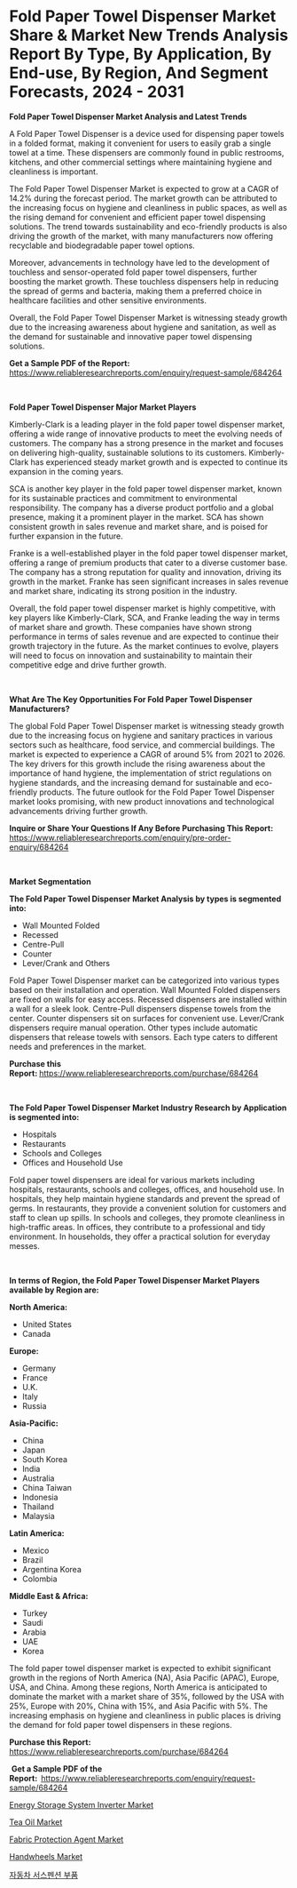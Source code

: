 <p><h1>Fold Paper Towel Dispenser Market Share & Market New Trends Analysis Report By Type, By Application, By End-use, By Region, And Segment Forecasts, 2024 - 2031</h1></p><p><strong>Fold Paper Towel Dispenser Market Analysis and Latest Trends</strong></p>
<p><p>A Fold Paper Towel Dispenser is a device used for dispensing paper towels in a folded format, making it convenient for users to easily grab a single towel at a time. These dispensers are commonly found in public restrooms, kitchens, and other commercial settings where maintaining hygiene and cleanliness is important.</p><p>The Fold Paper Towel Dispenser Market is expected to grow at a CAGR of 14.2% during the forecast period. The market growth can be attributed to the increasing focus on hygiene and cleanliness in public spaces, as well as the rising demand for convenient and efficient paper towel dispensing solutions. The trend towards sustainability and eco-friendly products is also driving the growth of the market, with many manufacturers now offering recyclable and biodegradable paper towel options.</p><p>Moreover, advancements in technology have led to the development of touchless and sensor-operated fold paper towel dispensers, further boosting the market growth. These touchless dispensers help in reducing the spread of germs and bacteria, making them a preferred choice in healthcare facilities and other sensitive environments.</p><p>Overall, the Fold Paper Towel Dispenser Market is witnessing steady growth due to the increasing awareness about hygiene and sanitation, as well as the demand for sustainable and innovative paper towel dispensing solutions.</p></p>
<p><strong>Get a Sample PDF of the Report:&nbsp;</strong> <a href="https://www.reliableresearchreports.com/enquiry/request-sample/684264">https://www.reliableresearchreports.com/enquiry/request-sample/684264</a></p>
<p>&nbsp;</p>
<p><strong>Fold Paper Towel Dispenser Major Market Players</strong></p>
<p><p>Kimberly-Clark is a leading player in the fold paper towel dispenser market, offering a wide range of innovative products to meet the evolving needs of customers. The company has a strong presence in the market and focuses on delivering high-quality, sustainable solutions to its customers. Kimberly-Clark has experienced steady market growth and is expected to continue its expansion in the coming years.</p><p>SCA is another key player in the fold paper towel dispenser market, known for its sustainable practices and commitment to environmental responsibility. The company has a diverse product portfolio and a global presence, making it a prominent player in the market. SCA has shown consistent growth in sales revenue and market share, and is poised for further expansion in the future.</p><p>Franke is a well-established player in the fold paper towel dispenser market, offering a range of premium products that cater to a diverse customer base. The company has a strong reputation for quality and innovation, driving its growth in the market. Franke has seen significant increases in sales revenue and market share, indicating its strong position in the industry.</p><p>Overall, the fold paper towel dispenser market is highly competitive, with key players like Kimberly-Clark, SCA, and Franke leading the way in terms of market share and growth. These companies have shown strong performance in terms of sales revenue and are expected to continue their growth trajectory in the future. As the market continues to evolve, players will need to focus on innovation and sustainability to maintain their competitive edge and drive further growth.</p></p>
<p>&nbsp;</p>
<p><strong>What Are The Key Opportunities For Fold Paper Towel Dispenser Manufacturers?</strong></p>
<p><p>The global Fold Paper Towel Dispenser market is witnessing steady growth due to the increasing focus on hygiene and sanitary practices in various sectors such as healthcare, food service, and commercial buildings. The market is expected to experience a CAGR of around 5% from 2021 to 2026. The key drivers for this growth include the rising awareness about the importance of hand hygiene, the implementation of strict regulations on hygiene standards, and the increasing demand for sustainable and eco-friendly products. The future outlook for the Fold Paper Towel Dispenser market looks promising, with new product innovations and technological advancements driving further growth.</p></p>
<p><strong>Inquire or Share Your Questions If Any Before Purchasing This Report:</strong> <a href="https://www.reliableresearchreports.com/enquiry/pre-order-enquiry/684264">https://www.reliableresearchreports.com/enquiry/pre-order-enquiry/684264</a></p>
<p>&nbsp;</p>
<p><strong>Market Segmentation</strong></p>
<p><strong>The Fold Paper Towel Dispenser Market Analysis by types is segmented into:</strong></p>
<p><ul><li>Wall Mounted Folded</li><li>Recessed</li><li>Centre-Pull</li><li>Counter</li><li>Lever/Crank and Others</li></ul></p>
<p><p>Fold Paper Towel Dispenser market can be categorized into various types based on their installation and operation. Wall Mounted Folded dispensers are fixed on walls for easy access. Recessed dispensers are installed within a wall for a sleek look. Centre-Pull dispensers dispense towels from the center. Counter dispensers sit on surfaces for convenient use. Lever/Crank dispensers require manual operation. Other types include automatic dispensers that release towels with sensors. Each type caters to different needs and preferences in the market.</p></p>
<p><strong>Purchase this Report:&nbsp;</strong><a href="https://www.reliableresearchreports.com/purchase/684264">https://www.reliableresearchreports.com/purchase/684264</a></p>
<p>&nbsp;</p>
<p><strong>The Fold Paper Towel Dispenser Market Industry Research by Application is segmented into:</strong></p>
<p><ul><li>Hospitals</li><li>Restaurants</li><li>Schools and Colleges</li><li>Offices and Household Use</li></ul></p>
<p><p>Fold paper towel dispensers are ideal for various markets including hospitals, restaurants, schools and colleges, offices, and household use. In hospitals, they help maintain hygiene standards and prevent the spread of germs. In restaurants, they provide a convenient solution for customers and staff to clean up spills. In schools and colleges, they promote cleanliness in high-traffic areas. In offices, they contribute to a professional and tidy environment. In households, they offer a practical solution for everyday messes.</p></p>
<p>&nbsp;</p>
<p><strong>In terms of Region, the Fold Paper Towel Dispenser Market Players available by Region are:</strong></p>
<p>
    <p> <strong> North America: </strong>
        <ul>
            <li>United States</li>
            <li>Canada</li>
        </ul>
        </p> 
    <p> <strong> Europe: </strong>
        <ul>
            <li>Germany</li>
            <li>France</li>
            <li>U.K.</li>
            <li>Italy</li>
            <li>Russia</li>
        </ul>
        </p> 
    <p> <strong> Asia-Pacific: </strong>
        <ul>
            <li>China</li>
            <li>Japan</li>
            <li>South Korea</li>
            <li>India</li>
            <li>Australia</li>
            <li>China Taiwan</li>
            <li>Indonesia</li>
            <li>Thailand</li>
            <li>Malaysia</li>
        </ul>
        </p> 
    <p> <strong> Latin America: </strong>
        <ul>
            <li>Mexico</li>
            <li>Brazil</li>
            <li>Argentina Korea</li>
            <li>Colombia</li>
        </ul>
        </p> 
    <p> <strong> Middle East & Africa: </strong>
        <ul>
            <li>Turkey</li>
            <li>Saudi</li>
            <li>Arabia</li>
            <li>UAE</li>
            <li>Korea</li>
        </ul>
    </p>
    </p>
<p><p>The fold paper towel dispenser market is expected to exhibit significant growth in the regions of North America (NA), Asia Pacific (APAC), Europe, USA, and China. Among these regions, North America is anticipated to dominate the market with a market share of 35%, followed by the USA with 25%, Europe with 20%, China with 15%, and Asia Pacific with 5%. The increasing emphasis on hygiene and cleanliness in public places is driving the demand for fold paper towel dispensers in these regions.</p></p>
<p><strong>Purchase this Report: </strong><a href="https://www.reliableresearchreports.com/purchase/684264">https://www.reliableresearchreports.com/purchase/684264</a></p>
<p>&nbsp;<strong>Get a Sample PDF of the Report:&nbsp;&nbsp;</strong><a href="https://www.reliableresearchreports.com/enquiry/request-sample/684264">https://www.reliableresearchreports.com/enquiry/request-sample/684264</a></p>
<p><strong></strong></p>
<p><p><a href="https://thundering-castanet-c65.notion.site/Energy-Storage-System-Inverter-Market-Research-Report-The-Key-To-Successful-Business-Strategy-Forec-6364a3a3499644378d0207d11ac8e270">Energy Storage System Inverter Market</a></p><p><a href="https://github.com/jhcraigie/Market-Research-Report-List-2/blob/main/tea-oil-market.md">Tea Oil Market</a></p><p><a href="https://bubble-tree-ea4.notion.site/Fabric-Protection-Agent-Market-Analysis-and-Market-Size-Global-Industry-Overview-Market-Segmentati-69a5c9662094426093a42db247caf8c6">Fabric Protection Agent Market</a></p><p><a href="https://issuu.com/reportprime-2/docs/handwheels-market-size-2030.pptx">Handwheels Market</a></p><p><a href="https://github.com/vsn7qpua81q/Market-Research-Report-List-1/blob/main/2994385186697.md">자동차 서스펜션 부품</a></p></p>